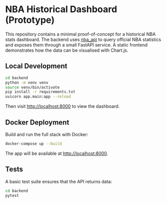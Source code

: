 # NBA Historical Dashboard (Prototype)

This repository contains a minimal proof-of-concept for a historical NBA stats
dashboard. The backend uses [nba_api](https://github.com/swar/nba_api) to query
official NBA statistics and exposes them through a small FastAPI service. A
static frontend demonstrates how the data can be visualised with Chart.js.

## Local Development

```bash
cd backend
python -m venv venv
source venv/bin/activate
pip install -r requirements.txt
uvicorn app.main:app --reload
```

Then visit [http://localhost:8000](http://localhost:8000) to view the dashboard.

## Docker Deployment

Build and run the full stack with Docker:

```bash
docker-compose up --build
```

The app will be available at [http://localhost:8000](http://localhost:8000).

## Tests

A basic test suite ensures that the API returns data:

```bash
cd backend
pytest
```
